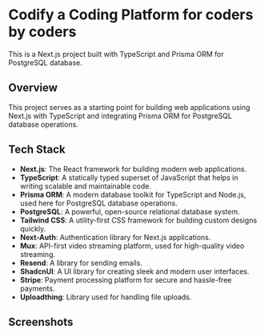 # Codify a Coding Platform for coders by coders

This is a Next.js project built with TypeScript and Prisma ORM for PostgreSQL database.

## Overview

This project serves as a starting point for building web applications using Next.js with TypeScript and integrating Prisma ORM for PostgreSQL database operations.

## Tech Stack

- **Next.js**: The React framework for building modern web applications.
- **TypeScript**: A statically typed superset of JavaScript that helps in writing scalable and maintainable code.
- **Prisma ORM**: A modern database toolkit for TypeScript and Node.js, used here for PostgreSQL database operations.
- **PostgreSQL**: A powerful, open-source relational database system.
- **Tailwind CSS**: A utility-first CSS framework for building custom designs quickly.
- **Next-Auth**: Authentication library for Next.js applications.
- **Mux**: API-first video streaming platform, used for high-quality video streaming.
- **Resend**: A library for sending emails.
- **ShadcnUI**: A UI library for creating sleek and modern user interfaces.
- **Stripe**: Payment processing platform for secure and hassle-free payments.
- **Uploadthing**: Library used for handling file uploads.

## Screenshots


